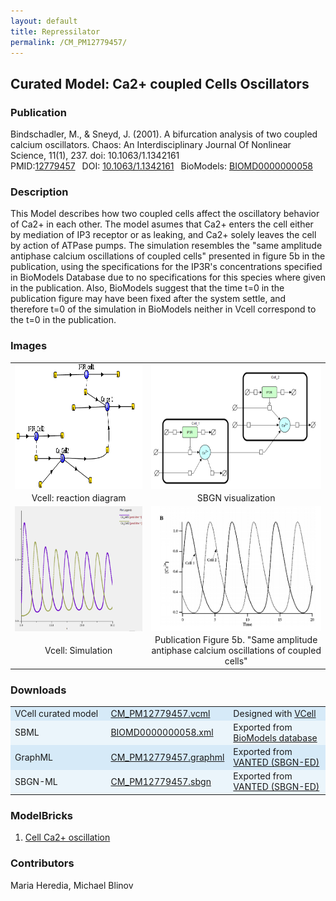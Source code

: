 ```yaml
---
layout: default
title: Repressilator
permalink: /CM_PM12779457/
---
```

## Curated Model: Ca2+ coupled Cells Oscillators  

### Publication 
Bindschadler, M., & Sneyd, J. (2001). A bifurcation analysis of two coupled calcium oscillators. Chaos: An Interdisciplinary Journal Of Nonlinear Science, 11(1), 237. doi: 10.1063/1.1342161 <br/>
PMID:<a href="https://www.ncbi.nlm.nih.gov/pubmed/12779457">12779457</a>&ensp; 
DOI: <a href="https://doi.org/10.1063/1.1342161"> 10.1063/1.1342161</a>&ensp;
BioModels: <a href="https://www.ebi.ac.uk/biomodels/BIOMD0000000058"> BIOMD0000000058 </a><br/>

### Description

This Model describes how two coupled cells affect the oscillatory behavior of Ca2+ in each other. The model asumes that Ca2+ enters the cell either by mediation of IP3 receptor or as leaking, and Ca2+ solely leaves the cell by action of ATPase pumps. The simulation resembles the "same amplitude antiphase calcium oscillations of coupled cells" presented in figure 5b in the publication, using the specifications for the IP3R's concentrations specified in BioModels Database due to no specifications for this species where given in the publication. Also, BioModels suggest that the time t=0 in the publication figure may have been fixed after the system settle, and therefore t=0 of the simulation in BioModels neither in Vcell correspond to the t=0 in the publication.

### Images
<center>
 <table> 
 <tr>
  <td align="center" >
   <a href="https://modelbricks.github.io/images/Vcellimages/CM_PM12779457_Vcell_diagram.PNG">
   <img align="center" src="/images/Vcellimages/CM_PM12779457_Vcell_diagram.PNG" Height="200"/></a></td>
  <td align="center" widht="50%">
   <a href="https://modelbricks.github.io/images/SBGNfiles/CM_PM12779457_SBGN.PNG">
   <img align="center" src="/images/SBGNfiles/CM_PM12779457_SBGN.PNG" Height="200" > </a></td>
 </tr>
 <tr>
  <td align="center"> Vcell: reaction diagram </td>
  <td align="center"> SBGN visualization </td>
   </tr>
  <tr>
   <td align="center" >
    <a href="https://modelbricks.github.io/images/Vcellimages/CM_PM12779457_Vcell_sim.PNG">
    <img align="center" src="/images/Vcellimages/CM_PM12779457_Vcell_sim.PNG" Height="200"/></a></td>
   <td align="center" widht="50%">
    <a href="https://modelbricks.github.io/images/SBGNfiles/CM_PM12779457_papersim.PNG">
    <img align="center" src="/images/SBGNfiles/CM_PM12779457_papersim.PNG" Height="200"/></a></td>
  </tr>
  <tr>
   <td align="center"> Vcell: Simulation </td>
   <td align="center"> Publication Figure 5b. "Same amplitude antiphase calcium oscillations of coupled cells" </td>
  </tr>
 </table>
</center>

### Downloads 

<center>
 <table>
  <td width="33%" bgcolor="#D6EAF8">VCell curated model </td>
  <td width="33%" bgcolor="#D6EAF8"><a href="/modelbricks/VCML_SBMLfiles/CM_PM12779457.vcml">CM_PM12779457.vcml</a></td>
  <td width="33%" bgcolor="#D6EAF8"> Designed with <a href="http://vcell.org"> VCell</a></td>
  <tr>
   <td bgcolor="#EBF5FB">SBML </td>
   <td bgcolor="#EBF5FB"><a href="/modelbricks/VCML_SBMLfiles/BIOMD0000000058.xml">BIOMD0000000058.xml</a></td>
   <td bgcolor="#EBF5FB"> Exported from <a href="https://www.ebi.ac.uk/biomodels/BIOMD0000000058">BioModels database</a></td>
  </tr>
  <tr>
   <td bgcolor="#D6EAF8">GraphML </td>
   <td bgcolor="#D6EAF8"><a href="/modelbricks/SBGNexecutablefiles/CM_PM12779457_SBGN.graphml">CM_PM12779457.graphml</a></td>
   <td bgcolor="#D6EAF8"> Exported from <a href="https://immersive-analytics.infotech.monash.edu/vanted/addons/sbgn-ed/">VANTED (SBGN-ED)</a></td>
  </tr>
  <tr>
   <td bgcolor="#EBF5FB">SBGN-ML </td>
   <td bgcolor="#EBF5FB"><a href="/modelbricks/SBGNexecutablefiles/CM_PM12779457_SBGN.sbgn">CM_PM12779457.sbgn</a></td>
   <td bgcolor="#EBF5FB"> Exported from <a href="https://immersive-analytics.infotech.monash.edu/vanted/addons/sbgn-ed/">VANTED (SBGN-ED)</a></td>
  </tr>
 </table>
</center>
 
### ModelBricks

<ol>
 <li> <a href="http://modelbricks.org/CM_PM12779457_MB1/">Cell Ca2+ oscillation</a>
 </li>
</ol>  

### Contributors
Maria Heredia, Michael Blinov
 
